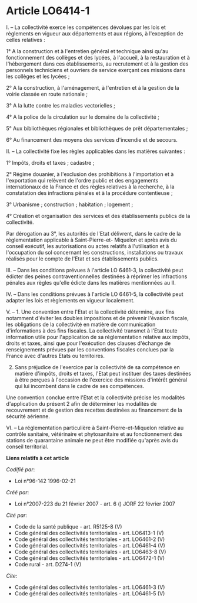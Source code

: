 # Article LO6414-1

I. – La collectivité exerce les compétences dévolues par les lois et règlements en vigueur aux départements et aux régions, à
l'exception de celles relatives :

1° A la construction et à l'entretien général et technique ainsi qu'au fonctionnement des collèges et des lycées, à
l'accueil, à la restauration et à l'hébergement dans ces établissements, au recrutement et à la gestion des personnels
techniciens et ouvriers de service exerçant ces missions dans les collèges et les lycées ;

2° A la construction, à l'aménagement, à l'entretien et à la gestion de la voirie classée en route nationale ;

3° A la lutte contre les maladies vectorielles ;

4° A la police de la circulation sur le domaine de la collectivité ;

5° Aux bibliothèques régionales et bibliothèques de prêt départementales ;

6° Au financement des moyens des services d'incendie et de secours.

II. – La collectivité fixe les règles applicables dans les matières suivantes :

1° Impôts, droits et taxes ; cadastre ;

2° Régime douanier, à l'exclusion des prohibitions à l'importation et à l'exportation qui relèvent de l'ordre public et des
engagements internationaux de la France et des règles relatives à la recherche, à la constatation des infractions pénales et
à la procédure contentieuse ;

3° Urbanisme ; construction ; habitation ; logement ;

4° Création et organisation des services et des établissements publics de la collectivité.

Par dérogation au 3°, les autorités de l'Etat délivrent, dans le cadre de la réglementation applicable à Saint-Pierre-et-
Miquelon et après avis du conseil exécutif, les autorisations ou actes relatifs à l'utilisation et à l'occupation du sol
concernant les constructions, installations ou travaux réalisés pour le compte de l'Etat et ses établissements publics.

III. – Dans les conditions prévues à l'article LO 6461-3, la collectivité peut édicter des peines contraventionnelles
destinées à réprimer les infractions pénales aux règles qu'elle édicte dans les matières mentionnées au II.

IV. – Dans les conditions prévues à l'article LO 6461-5, la collectivité peut adapter les lois et règlements en vigueur
localement.

V. – 1. Une convention entre l'Etat et la collectivité détermine, aux fins notamment d'éviter les doubles impositions et de
prévenir l'évasion fiscale, les obligations de la collectivité en matière de communication d'informations à des fins
fiscales. La collectivité transmet à l'Etat toute information utile pour l'application de sa réglementation relative aux
impôts, droits et taxes, ainsi que pour l'exécution des clauses d'échange de renseignements prévues par les conventions
fiscales conclues par la France avec d'autres Etats ou territoires.

2. Sans préjudice de l'exercice par la collectivité de sa compétence en matière d'impôts, droits et taxes, l'Etat peut
instituer des taxes destinées à être perçues à l'occasion de l'exercice des missions d'intérêt général qui lui incombent dans
le cadre de ses compétences.

Une convention conclue entre l'Etat et la collectivité précise les modalités d'application du présent 2 afin de déterminer
les modalités de recouvrement et de gestion des recettes destinées au financement de la sécurité aérienne.

VI. – La réglementation particulière à Saint-Pierre-et-Miquelon relative au contrôle sanitaire, vétérinaire et phytosanitaire
et au fonctionnement des stations de quarantaine animale ne peut être modifiée qu'après avis du conseil territorial.

**Liens relatifs à cet article**

_Codifié par_:

  - Loi n°96-142 1996-02-21

_Créé par_:

  - Loi n°2007-223 du 21 février 2007 - art. 6 () JORF 22 février 2007

_Cité par_:

  - Code de la santé publique - art. R5125-8 (V)
  - Code général des collectivités territoriales - art. LO6413-1 (V)
  - Code général des collectivités territoriales - art. LO6461-2 (V)
  - Code général des collectivités territoriales - art. LO6461-4 (V)
  - Code général des collectivités territoriales - art. LO6463-8 (V)
  - Code général des collectivités territoriales - art. LO6472-1 (V)
  - Code rural - art. D274-1 (V)

_Cite_:

  - Code général des collectivités territoriales - art. LO6461-3 (V)
  - Code général des collectivités territoriales - art. LO6461-5 (V)
